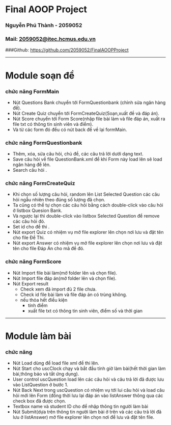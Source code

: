 # Final AOOP Project
### Nguyễn Phú Thành - 2059052
### Mail: 2059052@itec.hcmus.edu.vn
###Github: https://github.com/2059052/FinalAOOPProject


---
# Module soạn đề
### chức năng FormMain
- Nút Questions Bank chuyển tới FormQuestionbank (chỉnh sửa ngân hàng đề).
- Nút Create Quiz chuyển tới FormCreateQuiz(Soạn,xuất đề và đáp án).
- Nút Score chuyển tới Form Score(nhập file bài làm và file đáp án, xuất ra file txt có thông tin sinh viên và điểm).
- Và từ các form đó đều có nút back để về lại formMain.



### chức năng FormQuestionbank
-   Thêm, xóa, sửa câu hỏi, chủ đề, các câu trả lời dưới dạng text.
-   Save câu hỏi về file QuestionBank.xml để khi Form này load lên sẽ load ngân hàng đề lên.
-   Search câu hỏi .



### chức năng FormCreateQuiz
- Khi chọn số lượng câu hỏi, random lên List Selected Question các câu hỏi ngẫu nhiên theo đúng số lượng đã chọn.
- Ta cũng có thể tự chọn các câu hỏi bằng cách double-click vào câu hỏi ở listbox Quesion Bank.
- Và ngược lại thì double-click vào listbox Selected Question để remove các câu hỏi đó.
- Set id cho đề thi .
- Nút export Quiz có nhiệm vụ mở file explorer lên chọn nơi lưu và đặt tên cho file Đề Thi. 
- Nút export Answer có nhiệm vụ mở file explorer lên chọn nơi lưu và đặt tên cho file Đáp Án cho mã đề đó. 


### chức năng FormScore
- Nút Import file bài làm(mở folder lên và chọn file).
- Nút Import file đáp án(mở folder lên và chọn file).
- Nút Export result 
    - Check xem đã import đủ 2 file chưa.
    - Check id file bài làm và file đáp án có trùng không.
    - nếu thỏa hết điều kiện 
        - tính điểm
        - xuất file txt có thông tin sinh viên, điểm số và thời gian

---
# Module làm bài
### chức năng
- Nút Load dùng để load file xml đề thi lên.
- Nút Start cho uscClock chạy và bắt đầu tính giờ làm bài(hết thời gian làm bài,thông báo và tắt ứng dụng).
- User control uscQuestion load lên các câu hỏi và câu trả lời đã được lưu vào ListQuestion ở bước 1.
- Nút Back Next trong uscQuestion có nhiệm vụ tới lui câu hỏi và load câu hỏi mới lên Form (đồng thời lưu lại đáp án vào listAnswer thông qua các check box đã được chọn.
- Textbox name và student ID cho để nhập thông tin người làm bài
- Nút Submit(dựa trên thông tin người làm bài ở trên và các câu trả lời đã lưu ở listAnswer) mở file explorer lên chọn nơi để lưu và đặt tên file.
